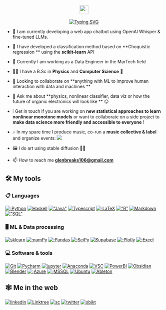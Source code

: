<h3 align="center">
  <img src="https://media.giphy.com/media/hvRJCLFzcasrR4ia7z/giphy.gif"  width="28">
</h3>
<p align="center"><a href="https://git.io/typing-svg" ><img src="https://readme-typing-svg.demolab.com?font=Source+Code+Pro&pause=750&color=FFFF93&amp;center=true&vCenter=true&width=435&lines=knowledge+doubles+every+17years.;better+knowledge+processing+is+essential"  alt="Typing SVG" /></a></p>

- 🔧 I am currently developing a web app chatbot using OpenAI Whisper &amp; fine-tuned LLMs. 

- 🔭 I have developed a classification method based on  **Choquistic regression ** using the **scikit-learn** API
  
- 🌱 Currently I am working as a Data Engineer in the MarTech field 

- 🧑‍🔬 I have a B.Sc in  **Physics** and **Computer Science** 🔮
  
- 👯 Looking to collaborate on  **anything with ML to improve human interaction with data and machines **    
  
- 💬 Ask me about **physics, nonlinear classifier, data viz or how the future of organic electronics will look like ** 😝

- ❕ Get in touch if you are working on **new statistical approaches to learn nonlinear monotone models** or want to collaborate on a side project to **make data science more friendly and accessible to everyone** ! 

- 🎶 In my spare time I produce music, co-run a **music collective &amp; label** and organize events: <a href="https://soundcloud.com/ghsttwn"><img src="https://img.shields.io/badge/SC-Ghosttown%20Sound-black?&style=social&logoColor=ffdf59"></a> 

- 🖼️ I do art using stable diffusion 🧑‍🎨  
 
- 📫 How to reach me **glenbreaks106@gmail.com**


## 🛠️ My tools 

### 📋 Languages
<p>
<a href="https://github.com/glenbreaks"><img alt=";Python" src="https://img.shields.io/badge/Python-14354C.svg?&style=for-the-badge&logo=python&logoColor=ffdf59"></a> 
<a href="https://github.com/glenbreaks"><img alt="Haskell" src="https://img.shields.io/badge/Haskell-5e5086?style=for-the-badge&logo=haskell&logoColor=999999"></a> 
<a href="https://github.com/glenbreaks"><img alt=&quot;Java" src="https://img.shields.io/badge/java-%23ED8B00.svg?style=for-the-badge&logo=java&logoColor=white"></a> 
<a href="https://github.com/glenbreaks"><img alt="Typescript" src="https://img.shields.io/badge/typescript-%23007ACC.svg?style=for-the-badge&logo=typescript&logoColor=white"></a> 
<a href="https://github.com/glenbreaks"><img alt=";LaTeX" src="https://img.shields.io/badge/latex-%23008080.svg?style=for-the-badge&logo=latex&logoColor=white"></a> 
<a href="https://github.com/glenbreaks"><img alt=&quot;R" src="https://img.shields.io/badge/r-%23276DC3.svg?style=for-the-badge&logo=r&logoColor=white"></a> 
<a href="https://github.com/glenbreaks"><img alt="Markdown" src="https://img.shields.io/badge/markdown-%23000000.svg?style=for-the-badge&logo=markdown&logoColor=white"></a> 
<a href="https://github.com/glenbreaks"><img alt=&quot;SQL" src="https://custom-icon-badges.herokuapp.com/badge/SQL-025E8C.svg?style=for-the-badge&logo=database&logoColor=white"></a> 
</p>

### 🖥️ ML &amp; Data processing 
<p>
<a href="https://scikit-learn.org/"> <img alt="sklearn" src="https://img.shields.io/badge/scikit--learn-%23F7931E.svg?style=for-the-badge&logo=scikit-learn&logoColor=3499cd"></a> 
<a href="https://github.com/glenbreaks"><img alt=";numPy" src="https://img.shields.io/badge/numpy-%23013243.svg?style=for-the-badge&logo=numpy&logoColor=white"></a> 
<a href="https://github.com/glenbreaks"><img alt=";Pandas" src="https://img.shields.io/badge/pandas-%23150458.svg?style=for-the-badge&logo=pandas&logoColor=white"></a> 
<a href="https://github.com/glenbreaks"><img alt=";SciPy" src="https://img.shields.io/badge/SciPy-%230C55A5.svg?style=for-the-badge&logo=scipy&logoColor=%white"></a> 
<a href="https://github.com/glenbreaks"><img alt="Supabase" src="https://img.shields.io/badge/Supabase-3ECF8E?style=for-the-badge&logo=supabase&logoColor=white"></a> 
<a href="https://github.com/glenbreaks"><img alt=";Plotly" src="https://img.shields.io/badge/Plotly-%233F4F75.svg?style=for-the-badge&logo=plotly&logoColor=white"></a> 
<a href="https://github.com/glenbreaks"><img alt=";Excel" src="https://img.shields.io/badge/Microsoft%20Excel-217346.svg?style=for-the-badge&logo=Microsoft-Excel&logoColor=white"></a> 
</p>

### 💻 Software &amp; tools 
<p>
<a href="https://github.com/glenbreaks"><img alt="Git" src="https://img.shields.io/badge/git-%23F05033.svg?style=for-the-badge&logo=git&logoColor=white"></a> 
<a href="https://github.com/glenbreaks"><img alt="Pycharm" src="https://img.shields.io/badge/pycharm-143?style=for-the-badge&logo=pycharm&logoColor=black&color=black&labelColor=green"></a> 
<a href="https://github.com/glenbreaks"><img alt="jupyter" src="https://img.shields.io/badge/jupyter-%23FA0F00.svg?style=for-the-badge&logo=jupyter&logoColor=white"></a> 
<a href="https://github.com/glenbreaks"><img alt="Anaconda" src="https://img.shields.io/badge/Anaconda-%2344A833.svg?style=for-the-badge&logo=anaconda&logoColor=white"></a> 
<a href="https://github.com/glenbreaks"><img alt="VSC" src="https://img.shields.io/badge/Visual%20Studio%20Code-0078d7.svg?style=for-the-badge&logo=visual-studio-code&logoColor=white"></a> 
<a href="https://github.com/glenbreaks"><img alt="PowerBI" src="https://img.shields.io/badge/power_bi-F2C811?style=for-the-badge&logo=powerbi&logoColor=black"></a> 
<a href="https://github.com/glenbreaks"><img alt="Obsidian" src="https://img.shields.io/badge/Obsidian-483699.svg?style=for-the-badge&logo=Obsidian&logoColor=white"></a> 
<a href="https://github.com/glenbreaks"><img alt="Blender" src="https://img.shields.io/badge/blender-%23F5792A.svg?style=for-the-badge&logo=blender&logoColor=white"></a> 
<a href="https://github.com/glenbreaks"><img alt=";Azure" src="https://img.shields.io/badge/Microsoft%20Azure-0078D4.svg?style=for-the-badge&logo=Microsoft-Azure&logoColor=white"></a> 
<a href="https://github.com/glenbreaks"><img alt=";MSSQL" src="https://img.shields.io/badge/Microsoft%20SQL%20Server-CC2927.svg?style=for-the-badge&logo=Microsoft-SQL-Server&logoColor=white"></a> 
<a href="https://github.com/glenbreaks"><img alt="Ubuntu" src="https://img.shields.io/badge/Ubuntu-E95420?style=for-the-badge&logo=ubuntu&logoColor=white"></a>
<a href="https://github.com/glenbreaks"><img alt="Ableton" src="https://img.shields.io/badge/Ableton%20Live-000000.svg?style=for-the-badge&logo=Ableton-Live&logoColor=white"></a>
</p>

## 🕸️ Me in the web
<p>
<a href="https://www.linkedin.com/in/daniel-ebensberger-351696257"><img alt="linkedin" src="https://img.shields.io/badge/LinkedIn-0077B5?style=for-the-badge&logo=linkedin&logoColor=white"></a>
<a href="https://linktr.ee/glenscalai"><img alt="Linktree" src="https://img.shields.io/badge/Linktree-39E09B.svg?style=for-the-badge&logo=Linktree&logoColor=white"></a>
<a href="https://soundcloud.com/glenme"><img alt="sc" src="https://img.shields.io/badge/SoundCloud-FF3300.svg?style=for-the-badge&logo=SoundCloud&logoColor=white"></a>
<a href="https://twitter.com/glensnuub"><img alt="twitter" src="https://img.shields.io/badge/Twitter-1DA1F2.svg?style=for-the-badge&logo=Twitter&logoColor=white"></a>
<a href="https://objkt.com/profile/tz1KoGBvkWK6dZBxKEts1vd8vCP69vHjxe6n/activity"><img alt="objkt" src="https://img.shields.io/badge/-objkt-black?style=for-the-badge"></a>


</p>
